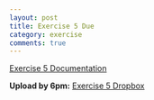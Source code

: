 ```yaml
---
layout: post
title: Exercise 5 Due
category: exercise
comments: true
---
```


[Exercise 5 Documentation](exercises/maya-layered-shaders.html)

**Upload by 6pm:** [Exercise 5 Dropbox](https://psu.box.com/signup/collablink/d_6058206453/11f0247848da9c)
